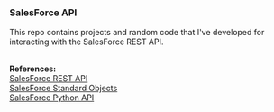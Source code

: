 <h3>SalesForce API</h3>
This repo contains projects and random code that I've developed for interacting with the <a href"https://developer.salesforce.com/docs/atlas.en-us.api_rest.meta/api_rest/intro_what_is_rest_api.htm">SalesForce REST API</a>. 


<br><b>References:</b>
<br><a href="https://developer.salesforce.com/page/REST_API">SalesForce REST API</a>
<br><a href="https://developer.salesforce.com/docs/atlas.en-us.object_reference.meta/object_reference/sforce_api_objects_account.htm">SalesForce Standard Objects</a>
<br><a href="https://github.com/simple-salesforce/simple-salesforce">SalesForce Python API</a>

